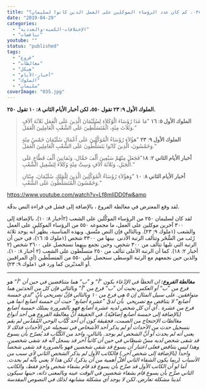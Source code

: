 ```yaml
---
title: "الإعتراض ٠٣٥، كم كان عدد الرؤساء الموكلين على العمل الذين كانوا لسليمان؟"
date: "2019-04-29"
categories: 
  - "الإختلافات-الكمية-والعددية"
  - "تناقضات"
youtube: ""
status: "published"
tags: 
  - "فروع"
  - "مغالطات"
  - "هيكل"
  - "أخبار-الأيام"
  - "الملوك"
  - "سليمان"
coverImage: "035.jpg"
---
```


**الملوك الأول ٩: ٢٣ تقول ٥٥٠، لكن أخبار الأيام الثاني ٨: ١٠ تقول ٢٥٠.**

> **الملوك الأول ٥**: **١٦** ”مَا عَدَا رُؤَسَاءَ الْوُكَلاَءِ لِسُلَيْمَانَ الَّذِينَ عَلَى الْعَمَلِ ثَلاَثَةَ آلاَفٍ وَثَلاَثَ مِئَةٍ، الْمُتَسَلِّطِينَ عَلَى الشَّعْبِ الْعَامِلِينَ الْعَمَلَ.“
> 
> **الملوك الأول ٩**: **٢٣** ”هؤُلاَءِ رُؤَسَاءُ الْمُوَكَّلِينَ عَلَى أَعْمَالِ سُلَيْمَانَ خَمْسُ مِئَةٍ وَخَمْسُونَ، الَّذِينَ كَانُوا يَتَسَلَّطُونَ عَلَى الشَّعْبِ الْعَامِلِينَ الْعَمَلَ.“
> 
> **أخبار الأيام الثاني ٢**: **١٨**”فَجَعَلَ مِنْهُمْ سَبْعِينَ أَلْفَ حَمَّال، وَثَمَانِينَ أَلْفَ قَطَّاعٍ عَلَى الْجَبَلِ، وَثَلاَثَةَ آلاَفٍ وَسِتَّ مِئَةٍ وُكَلاَءَ لِتَشْغِيلِ الشَّعْبِ.“
> 
> **أخبار الأيام الثاني ٨**: **١٠** ”وَهؤُلاَءِ رُؤَسَاءُ الْمُوَكَّلِينَ الَّذِينَ لِلْمَلِكِ سُلَيْمَانَ، مِئَتَانِ وَخَمْسُونَ الْمُتَسَلِّطُونَ عَلَى الشَّعْبِ.“

https://www.youtube.com/watch?v=Lf8mIiDD0fw&amp

لقد وقع المعترض في مغالطة الفروع ، بالإضافة إلى فشل في قراءة النص بدقّة.

لقد كان لسليمان ٢٥٠ من الرؤساء الموكَّلين على الشعب (٢أخبار ٨: ١٠)، بالإضافة إلى ٣٠٠ آخرين موكلين على العمل، ما مجموعه ٥٥٠ من الرؤساء الموكلين على العمل والشعب (١ملوك ٩: ٢٣). وبالتالي فإن النص متّسق. وبهذه المناسبة، يظهر أنه يوجد ثلاثة رُتَب من السُّخَر وتتألف الرتبة الأدنى  بينها من ٣٣٠٠ شخص (١ملوك ٥: ١٦)، في حين أن الرتبة التي تليها تتألف من ٣٠٠ شخص، وحين نجمع بينهما نستحصل على ٣٦٠٠ شخص (٢ أخبار ٢: ١٨). كما أن الرتبة الأعلى تتألف من ٢٥٠ متسلّطون على الشعب (٢ أخبار ٨: ١٠)، والذين حين نجمعهم مع الرتبة الوسطى سنحصل على ٥٥٠ من المتسلّطين (أي المراقبين أو المدبّرين كما ورد في ١ملوك ٩: ٢٣).

* * *

_**مغالطة الفروع:** ان الخطأ في الإدّعاء بكون ”أ“ و ”ب“ هما متناقضين في حين أن ”أ“ هو فرع من ”ب“ أو العكس بحيث أن ”ب“ فرع من ”أ“ وبالتالي فإن كل من الحدثين هما متوافقين. على سبيل المثال إن ٥ هي فرع من ١٠ وبالتالي فإنَّ تصريحي بأنّ ”لدي خمسة أصابع“ لا يتناقض مع تصريحي  بأن لديَّ ”عشرة أصابع“ حيث أن خمسة أصابع انما هي فرع من عشرة . أي أن كل شخص لديه عشرة أصابع فهو بالضرورة يمتلك خمسة أصابع (بالإضافة إلى خمسة أصابع إضافيّة). في الحقيقة أنَّ مغالطة الفروع هي أحد أنواع مغالطات الإحتجاج من الصمت، فحقيقة كون أن أحد كُتَّاب الوحي المُقدَّس لم يقم بتسجيل حدث من الأحداث أو لم يذكر أحد الأشخاص في تسجيله عن الأحداث فذلك لا يعني أنه لم يحدث أو أنَّ الشخص لم يوجد. بالتالي، واحد من الكُتَّاب قد يُصرّح بأن يسوع قد شفى شخص لديه مسّ شيطاني في حين أن كاتباً آخر قد يسجل أنَّه قد شفى شخصين. وهذا ليس بتناقض فعلى اعتبار أن يسوع قد شفى شخصين فهو بالضرورة قد شفى شخصاً واحداً (بالإضافة إلى شخص آخر.) فالكاتب الأول لم يذكر الشخص الثاني لأي سبب من الأسباب (ربما يكون الشفاء الثاني أقلّ أهمية من أن يذكر)، لكن هذا لا يعني بأنَّه لم يحدث. أما لو أن الكاتب الأول قد صرَّح بأن يسوع قد قام بشفاء شخص واحدٍ فقط، والكاتب الثاني صرَّح بأن يسوع قام بشفاء شخصين في الوقت عينه وبالمعنى ذاته، حينها سيكون لدينا مشكلة تعارض. لكن لا يوجد أي مشكلة مشابهة لذلك في النصوص المقدسة._
